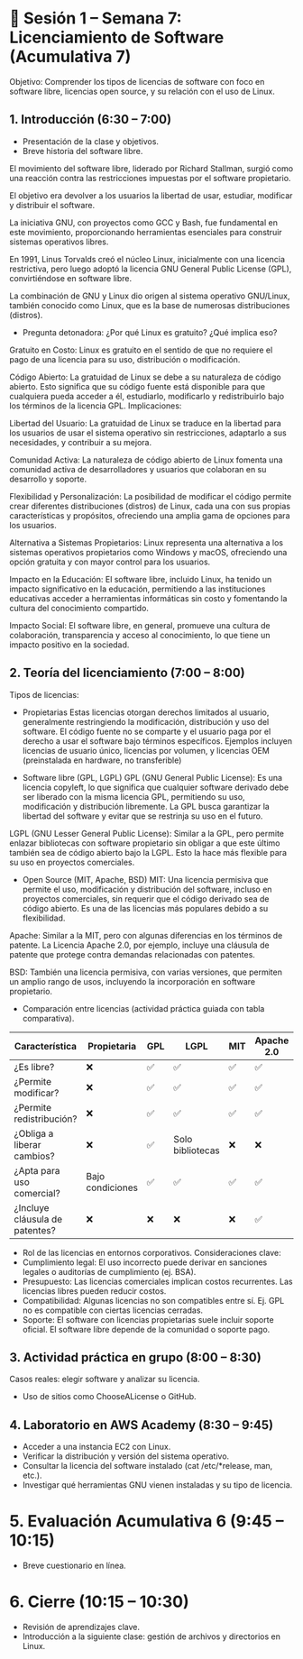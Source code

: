 # 🔹 Sesión 1 – Semana 7: Licenciamiento de Software (Acumulativa 7)
Objetivo: Comprender los tipos de licencias de software con foco en software libre, licencias open source, y su relación con el uso de Linux.

## 1. Introducción (6:30 – 7:00)
- Presentación de la clase y objetivos.
- Breve historia del software libre.

El movimiento del software libre, liderado por Richard Stallman, surgió como una reacción contra las restricciones impuestas por el software propietario.

El objetivo era devolver a los usuarios la libertad de usar, estudiar, modificar y distribuir el software. 

La iniciativa GNU, con proyectos como GCC y Bash, fue fundamental en este movimiento, proporcionando herramientas esenciales para construir sistemas operativos libres.

En 1991, Linus Torvalds creó el núcleo Linux, inicialmente con una licencia restrictiva, pero luego adoptó la licencia GNU General Public License (GPL), convirtiéndose en software libre. 

La combinación de GNU y Linux dio origen al sistema operativo GNU/Linux, también conocido como Linux, que es la base de numerosas distribuciones (distros). 

- Pregunta detonadora: ¿Por qué Linux es gratuito? ¿Qué implica eso?

Gratuito en Costo:
Linux es gratuito en el sentido de que no requiere el pago de una licencia para su uso, distribución o modificación. 

Código Abierto:
La gratuidad de Linux se debe a su naturaleza de código abierto. Esto significa que su código fuente está disponible para que cualquiera pueda acceder a él, estudiarlo, modificarlo y redistribuirlo bajo los términos de la licencia GPL. 
Implicaciones:

Libertad del Usuario: 
La gratuidad de Linux se traduce en la libertad para los usuarios de usar el sistema operativo sin restricciones, adaptarlo a sus necesidades, y contribuir a su mejora. 

Comunidad Activa: 
La naturaleza de código abierto de Linux fomenta una comunidad activa de desarrolladores y usuarios que colaboran en su desarrollo y soporte. 

Flexibilidad y Personalización: 
La posibilidad de modificar el código permite crear diferentes distribuciones (distros) de Linux, cada una con sus propias características y propósitos, ofreciendo una amplia gama de opciones para los usuarios. 

Alternativa a Sistemas Propietarios: 
Linux representa una alternativa a los sistemas operativos propietarios como Windows y macOS, ofreciendo una opción gratuita y con mayor control para los usuarios. 

Impacto en la Educación: 
El software libre, incluido Linux, ha tenido un impacto significativo en la educación, permitiendo a las instituciones educativas acceder a herramientas informáticas sin costo y fomentando la cultura del conocimiento compartido. 

Impacto Social: 
El software libre, en general, promueve una cultura de colaboración, transparencia y acceso al conocimiento, lo que tiene un impacto positivo en la sociedad. 

## 2. Teoría del licenciamiento (7:00 – 8:00)
Tipos de licencias:
- Propietarias
Estas licencias otorgan derechos limitados al usuario, generalmente restringiendo la modificación, distribución y uso del software. El código fuente no se comparte y el usuario paga por el derecho a usar el software bajo términos específicos. Ejemplos incluyen licencias de usuario único, licencias por volumen, y licencias OEM (preinstalada en hardware, no transferible)

- Software libre (GPL, LGPL)
GPL (GNU General Public License): Es una licencia copyleft, lo que significa que cualquier software derivado debe ser liberado con la misma licencia GPL, permitiendo su uso, modificación y distribución libremente. La GPL busca garantizar la libertad del software y evitar que se restrinja su uso en el futuro. 

LGPL (GNU Lesser General Public License): Similar a la GPL, pero permite enlazar bibliotecas con software propietario sin obligar a que este último también sea de código abierto bajo la LGPL. Esto la hace más flexible para su uso en proyectos comerciales. 

- Open Source (MIT, Apache, BSD)
MIT: Una licencia permisiva que permite el uso, modificación y distribución del software, incluso en proyectos comerciales, sin requerir que el código derivado sea de código abierto. Es una de las licencias más populares debido a su flexibilidad. 

Apache: Similar a la MIT, pero con algunas diferencias en los términos de patente. La Licencia Apache 2.0, por ejemplo, incluye una cláusula de patente que protege contra demandas relacionadas con patentes. 

BSD: También una licencia permisiva, con varias versiones, que permiten un amplio rango de usos, incluyendo la incorporación en software propietario. 

- Comparación entre licencias (actividad práctica guiada con tabla comparativa).

| Característica                 | Propietaria      | GPL | LGPL             | MIT | Apache 2.0 | BSD |
| ------------------------------ | ---------------- | --- | ---------------- | --- | ---------- | --- |
| ¿Es libre?                     | ❌                | ✅   | ✅                | ✅   | ✅          | ✅   |
| ¿Permite modificar?            | ❌                | ✅   | ✅                | ✅   | ✅          | ✅   |
| ¿Permite redistribución?       | ❌                | ✅   | ✅                | ✅   | ✅          | ✅   |
| ¿Obliga a liberar cambios?     | ❌                | ✅   | Solo bibliotecas | ❌   | ❌          | ❌   |
| ¿Apta para uso comercial?      | Bajo condiciones | ✅   | ✅                | ✅   | ✅          | ✅   |
| ¿Incluye cláusula de patentes? | ❌                | ❌   | ❌                | ❌   | ✅          | ❌   |

- Rol de las licencias en entornos corporativos.
Consideraciones clave:
- Cumplimiento legal: El uso incorrecto puede derivar en sanciones legales o auditorías de cumplimiento (ej. BSA).
- Presupuesto: Las licencias comerciales implican costos recurrentes. Las licencias libres pueden reducir costos.
- Compatibilidad: Algunas licencias no son compatibles entre sí. Ej. GPL no es compatible con ciertas licencias cerradas.
- Soporte: El software con licencias propietarias suele incluir soporte oficial. El software libre depende de la comunidad o soporte pago.
## 3. Actividad práctica en grupo (8:00 – 8:30)
Casos reales: elegir software y analizar su licencia.
- Uso de sitios como ChooseALicense o GitHub.
## 4. Laboratorio en AWS Academy (8:30 – 9:45)
- Acceder a una instancia EC2 con Linux.
- Verificar la distribución y versión del sistema operativo.
- Consultar la licencia del software instalado (cat /etc/*release, man, etc.).
- Investigar qué herramientas GNU vienen instaladas y su tipo de licencia.
# 5. Evaluación Acumulativa 6 (9:45 – 10:15)
- Breve cuestionario en línea.
# 6. Cierre (10:15 – 10:30)
- Revisión de aprendizajes clave.
- Introducción a la siguiente clase: gestión de archivos y directorios en Linux.